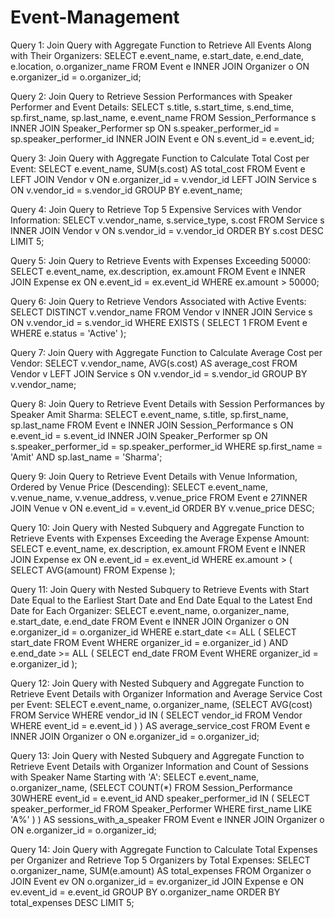 # Event-Management

Query 1: Join Query with Aggregate Function to Retrieve All Events Along with 
Their Organizers: 
SELECT e.event_name, e.start_date, e.end_date, e.location, o.organizer_name 
FROM Event e 
INNER JOIN Organizer o ON e.organizer_id = o.organizer_id;

Query 2: Join Query to Retrieve Session Performances with Speaker Performer 
and Event Details: 
SELECT s.title, s.start_time, s.end_time, sp.first_name, sp.last_name, e.event_name 
FROM Session_Performance s 
INNER JOIN Speaker_Performer sp ON s.speaker_performer_id = 
sp.speaker_performer_id 
INNER JOIN Event e ON s.event_id = e.event_id;

Query 3: Join Query with Aggregate Function to Calculate Total Cost per 
Event: 
SELECT e.event_name, SUM(s.cost) AS total_cost 
FROM Event e 
LEFT JOIN Vendor v ON e.organizer_id = v.vendor_id 
LEFT JOIN Service s ON v.vendor_id = s.vendor_id 
GROUP BY e.event_name;

Query 4: Join Query to Retrieve Top 5 Expensive Services with Vendor 
Information: 
SELECT v.vendor_name, s.service_type, s.cost 
FROM Service s 
INNER JOIN Vendor v ON s.vendor_id = v.vendor_id 
ORDER BY s.cost DESC 
LIMIT 5;

Query 5: Join Query to Retrieve Events with Expenses Exceeding 50000: 
SELECT e.event_name, ex.description, ex.amount 
FROM Event e 
INNER JOIN Expense ex ON e.event_id = ex.event_id 
WHERE ex.amount > 50000;

Query 6: Join Query to Retrieve Vendors Associated with Active Events: 
SELECT DISTINCT v.vendor_name 
FROM Vendor v 
INNER JOIN Service s ON v.vendor_id = s.vendor_id 
WHERE EXISTS ( 
SELECT 1 
FROM Event e 
WHERE e.status = 'Active' 
);

Query 7: Join Query with Aggregate Function to Calculate Average Cost per 
Vendor: 
SELECT v.vendor_name, AVG(s.cost) AS average_cost FROM Vendor v 
LEFT JOIN Service s ON v.vendor_id = s.vendor_id 
GROUP BY v.vendor_name;

Query 8: Join Query to Retrieve Event Details with Session Performances by 
Speaker Amit Sharma: 
SELECT e.event_name, s.title, sp.first_name, sp.last_name FROM Event e 
INNER JOIN Session_Performance s ON e.event_id = s.event_id 
INNER JOIN Speaker_Performer sp ON s.speaker_performer_id = 
sp.speaker_performer_id 
WHERE sp.first_name = 'Amit' AND sp.last_name = 'Sharma';

Query 9: Join Query to Retrieve Event Details with Venue Information, 
Ordered 
by Venue Price (Descending): 
SELECT e.event_name, v.venue_name, v.venue_address, v.venue_price FROM Event e 
27INNER JOIN Venue v ON e.event_id = v.event_id 
ORDER BY v.venue_price DESC;

Query 10: Join Query with Nested Subquery and Aggregate Function to 
Retrieve 
Events with Expenses Exceeding the Average Expense Amount: 
SELECT e.event_name, ex.description, ex.amount 
FROM Event e INNER JOIN Expense ex ON e.event_id = ex.event_id 
WHERE ex.amount > ( 
SELECT AVG(amount) FROM Expense 
);

Query 11: Join Query with Nested Subquery to Retrieve Events with Start 
Date 
Equal to the Earliest Start Date and End Date Equal to the Latest End Date 
for 
Each Organizer: 
SELECT e.event_name, o.organizer_name, e.start_date, e.end_date 
FROM Event e 
INNER JOIN Organizer o ON e.organizer_id = o.organizer_id 
WHERE e.start_date <= ALL ( 
SELECT start_date 
FROM Event 
WHERE organizer_id = e.organizer_id 
) AND e.end_date >= ALL ( 
SELECT end_date 
FROM Event 
WHERE organizer_id = e.organizer_id 
);

Query 12: Join Query with Nested Subquery and Aggregate Function to 
Retrieve 
Event Details with Organizer Information and Average Service Cost per 
Event: 
SELECT e.event_name, 
o.organizer_name, 
(SELECT AVG(cost) 
FROM Service 
WHERE vendor_id IN ( 
SELECT vendor_id 
FROM Vendor 
WHERE event_id = e.event_id 
) 
) AS average_service_cost 
FROM Event e 
INNER JOIN Organizer o ON e.organizer_id = o.organizer_id; 

Query 13: Join Query with Nested Subquery and Aggregate Function to 
Retrieve 
Event Details with Organizer Information and Count of Sessions with Speaker 
Name Starting with 'A': 
SELECT e.event_name, 
o.organizer_name, 
(SELECT COUNT(*) 
FROM Session_Performance 
30WHERE event_id = e.event_id AND speaker_performer_id IN ( 
SELECT speaker_performer_id 
FROM Speaker_Performer 
WHERE first_name LIKE 'A%' 
) 
) AS sessions_with_a_speaker 
FROM Event e 
INNER JOIN Organizer o ON e.organizer_id = o.organizer_id;

Query 14: Join Query with Aggregate Function to Calculate Total Expenses 
per 
Organizer and Retrieve Top 5 Organizers by Total Expenses: 
SELECT o.organizer_name, SUM(e.amount) AS total_expenses 
FROM Organizer o 
JOIN Event ev ON o.organizer_id = ev.organizer_id 
JOIN Expense e ON ev.event_id = e.event_id 
GROUP BY o.organizer_name 
ORDER BY total_expenses DESC 
LIMIT 5;
